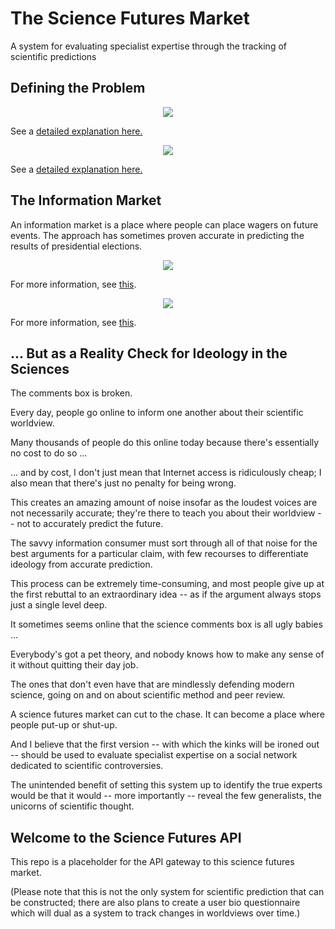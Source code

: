 # The Science Futures Market

A system for evaluating specialist expertise through the tracking of scientific predictions

## Defining the Problem

<p align="center">
        <img src="https://github.com/worldviewer/science-futures-market/blob/master/the-science-futures-market-bbal-card.jpg" />
</p>

See a <a href="https://plus.google.com/+ChrisReeveOnlineScientificDiscourseIsBroken/posts/im3GayFgEGr">detailed explanation here.</a>

<p align="center">
    <img src="https://github.com/worldviewer/science-futures-market/blob/master/the-debate-over-the-science-futures-market-bbal-card.jpg" />
</p>

See a <a href="https://plus.google.com/+ChrisReeveOnlineScientificDiscourseIsBroken/posts/7UACtWwASmz">detailed explanation here.</a>

## The Information Market

An information market is a place where people can place wagers on future events.  The approach has sometimes proven accurate in predicting the results of presidential elections.

<p align="center">
    <img src="https://github.com/worldviewer/science-futures-market/blob/master/election-futures-market.gif" />
</p>

For more information, see <a href="http://tippie.biz.uiowa.edu/iem/">this</a>.

<p align="center">
    <img src="https://github.com/worldviewer/science-futures-market/blob/master/2016-US-presidential-election-betting-odds.jpg" />
</p>

For more information, see <a href="https://www.aei.org/publication/place-bets-political-junkies-follow-prediction-markets/">this</a>.

## ... But as a Reality Check for Ideology in the Sciences

The comments box is broken.

Every day, people go online to inform one another about their scientific worldview.

Many thousands of people do this online today because there's essentially no cost to do so ...

... and by cost, I don't just mean that Internet access is ridiculously cheap; I also mean that there's just no penalty for being wrong.

This creates an amazing amount of noise insofar as the loudest voices are not necessarily accurate; they're there to teach you about their worldview -- not to accurately predict the future.

The savvy information consumer must sort through all of that noise for the best arguments for a particular claim, with few recourses to differentiate ideology from accurate prediction.

This process can be extremely time-consuming, and most people give up at the first rebuttal to an extraordinary idea -- as if the argument always stops just a single level deep.

It sometimes seems online that the science comments box is all ugly babies ...

Everybody's got a pet theory, and nobody knows how to make any sense of it without quitting their day job.

The ones that don't even have that are mindlessly defending modern science, going on and on about scientific method and peer review.

A science futures market can cut to the chase.  It can become a place where people put-up or shut-up.

And I believe that the first version -- with which the kinks will be ironed out -- should be used to evaluate specialist expertise on a social network dedicated to scientific controversies.

The unintended benefit of setting this system up to identify the true experts would be that it would -- more importantly -- reveal the few generalists, the unicorns of scientific thought.

## Welcome to the Science Futures API

This repo is a placeholder for the API gateway to this science futures market.

(Please note that this is not the only system for scientific prediction that can be constructed; there are also plans to create a user bio questionnaire which will dual as a system to track changes in worldviews over time.)